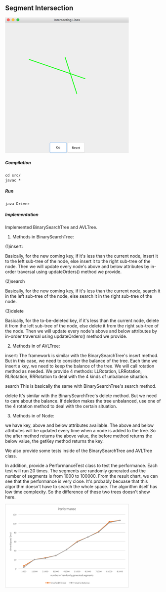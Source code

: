 ## Segment Intersection

<img src="segment-intersection-screenshot-1.png" alt="segment-intersection-screenshot" width="400" />


##### Compilation

```
cd src/
javac *
```

##### Run
```
java Driver
```

##### Implementation

Implemented BinarySearchTree and AVLTree.

1. Methods in BinarySearchTree:

(1)insert:

Basically, for the new coming key,
if it's less than the current node, insert it to the left sub-tree of the node,
else insert it to the right sub-tree of the node.
Then we will update every node's above and below attributes by in-order traversal
using updateOrders() method we provide.

(2)search

Basically, for the new coming key,
if it's less than the current node, search it in the left sub-tree of the node,
else search it in the right sub-tree of the node.

(3)delete

Basically, for the to-be-deleted key,
if it's less than the current node, delete it from the left sub-tree of the node,
else delete it from the right sub-tree of the node.
Then we will update every node's above and below attributes by in-order traversal
using updateOrders() method we provide.

2. Methods in of AVLTree:

insert:
The framework is similar with the BinarySearchTree's insert method. But in this case, we need to consider the balance of the tree.
Each time we insert a key, we need to keep the balance of the tree. We will call rotation method as needed.
We provide 4 methods: LLRotation, LRRotation, RLRotation, RRRotation to deal with the 4 kinds of unbalance situation.

search
This is basically the same with BinarySearchTree's search method.

delete
It's similar with the BinarySearchTree's delete method. But we need to care about the balance. If deletion makes the tree
unbalanced, use one of the 4 rotation method to deal with the certain situation.


3. Methods in of Node:

we have key, above and below attributes available. The above and below attributes will be updated
every time when a node is added to the tree.
So the after method returns the above value, the before method returns the below value, the getKey
method returns the key.


We also provide some tests inside of the BinarySearchTree and AVLTree class.


In addition, provide a PerformanceTest class to test the performance. Each test will run 20 times.
The segments are randomly generated and the number of segments is from 1000 to 100000.
From the result chart, we can see that the performance is very close.  It's probably becuase that this algorithm
doesn't have to search the whole space. The algorithm itself has low time complexity. So the difference of these two
trees doesn't show here.


<img src="performance.png" alt="performance" width="400" />

